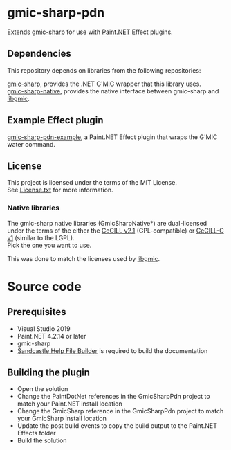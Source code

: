 # gmic-sharp-pdn

Extends [gmic-sharp](https://github.com/0xC0000054/gmic-sharp) for use with [Paint.NET](https://www.getpaint.net) Effect plugins.

## Dependencies

This repository depends on libraries from the following repositories:

[gmic-sharp](https://github.com/0xC0000054/gmic-sharp), provides the .NET G'MIC wrapper that this library uses.   
[gmic-sharp-native](https://github.com/0xC0000054/gmic-sharp-native), provides the native interface between gmic-sharp and [libgmic](https://github.com/dtschump/gmic).

## Example Effect plugin

[gmic-sharp-pdn-example](https://github.com/0xC0000054/gmic-sharp-pdn-example), a Paint.NET Effect plugin that wraps the G'MIC water command.

## License

This project is licensed under the terms of the MIT License.   
See [License.txt](License.txt) for more information.

### Native libraries

The gmic-sharp native libraries (GmicSharpNative*) are dual-licensed under the terms of the either the [CeCILL v2.1](https://cecill.info/licences/Licence_CeCILL_V2.1-en.html) (GPL-compatible) or [CeCILL-C v1](https://cecill.info/licences/Licence_CeCILL-C_V1-en.html) (similar to the LGPL).  
Pick the one you want to use.

This was done to match the licenses used by [libgmic](https://github.com/dtschump/gmic).

# Source code

## Prerequisites

* Visual Studio 2019
* Paint.NET 4.2.14 or later
* gmic-sharp
* [Sandcastle Help File Builder](https://github.com/EWSoftware/SHFB) is required to build the documentation	

## Building the plugin

* Open the solution
* Change the PaintDotNet references in the GmicSharpPdn project to match your Paint.NET install location
* Change the GmicSharp reference in the GmicSharpPdn project to match your GmicSharp install location
* Update the post build events to copy the build output to the Paint.NET Effects folder
* Build the solution


